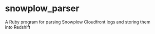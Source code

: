 # snowplow_parser
A Ruby program for parsing Snowplow Cloudfront logs and storing them into Redshift
